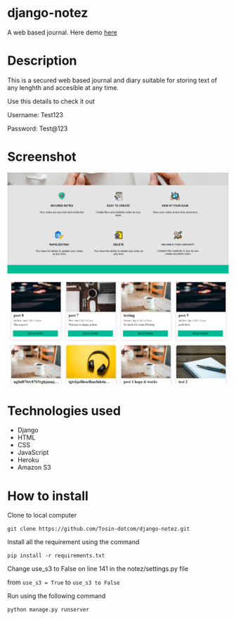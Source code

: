 # django-notez

A  web based journal. Here demo [here](http://notez-1.herokuapp.com/)

# Description
This is a secured web based journal and diary suitable for storing text of any lenghth and accesible at any time.  

Use this details to check it out

Username: Test123

Password: Test@123

# Screenshot
![image-1](images/file.png)


![image-2](images/file2.png)


# Technologies used
* Django
* HTML
* CSS 
* JavaScript
* Heroku  
* Amazon S3

# How to install 
Clone to local computer
```
git clone https://github.com/Tosin-dotcom/django-notez.git
```

Install all the requirement using the command 
```
pip install -r requirements.txt
```

Change use_s3 to False on line 141 in the notez/settings.py file

from `use_s3 = True` to `use_s3 to False`


Run using the following command
```
python manage.py runserver
```
